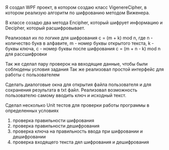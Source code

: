 Я создал WPF проект, в котором создаю класс VigenereCipher, в котором реализую алгоритм по шифрованию методом Виженера.

В классе созадю два метода Encipher, который шифрует информацию и Decipher, который расшифровывает.

Реализовал их по логике для шифрования с = (m + k) mod n, где n - количество букв в алфавите, m - номер буквы открытого текста, k - буквы ключа, c - номер буквы после шифрования
с = (m + n - k) mod n для рассшифровки

Так же сделал пару проверок на ввходящие данные, чтобы были соблюдены условия задания 
Так же реализовал простой интерфейс для работы с пользователем

Сделать диалоговые окна для открытия файла пользователя и для сохранения результата в txt файл.
Реализовал возможность пользователю самому вводить ключ и исходный текст.

Сделал несколько Unit тестов для проверки работы программы в определенных условиях
1. проверка правильности шифрования 
2. проверка правильности дешифрования
3. проверка ключа на правильность ввода при шифровании и дешифровании 
4. проверка входящего текста дял шифрования и дешифрования

